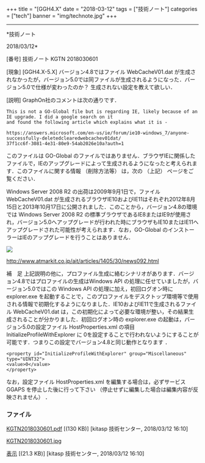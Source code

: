 ﻿+++
title = "[GGH4.X"
date = "2018-03-12"
tags = ["技術ノート"]
categories = ["tech"]
banner = "img/technote.jpg"
+++

-----------------------------------------------------------------------------------------------------------------------------

*技術ノート

2018/03/12*


[番号]
技術ノート KGTN 2018030601

[現象]
[GGH4.X-5.X] バージョン4.8ではファイル WebCacheV01.dat
が生成されなかったが，バージョン5.0では同ファイルが生成されるようになった．バージョン5.0で仕様が変わったのか？
生成されない設定を教えて欲しい．

[説明]
GraphOn社のコメントは次の通りです．

    This is not a GO-Global file but is regarding IE, likely because of an IE upgrade. I did a google search on it
    and found the following article which explains what it is -

    https://answers.microsoft.com/en-us/ie/forum/ie10-windows_7/anyone-successfully-deletedclearedwebcachev01dat/
    37f1cc6f-3081-4e31-80e9-54ab2026e10a?auth=1

このファイルは GO-Global
のファイルではありません．ブラウザIEに関係したファイルで，IEのアップグレードによって生成されるようになったと考えられます．このファイルに関する情報
（削除方法等） は，次の （上記） ページをご覧ください．

Windows Server 2008 R2 の出荷は2009年9月1日で，ファイル WebCacheV01.dat
が生成されるブラウザIE10およびIE11はそれぞれ2012年8月15日と2013年10月17日に公開されました．このことから，バージョン4.8の環境では
Windows Server 2008 R2
の標準ブラウザであるIE8またはIE9が使用され，バージョン5.0へアップグレードが行われた時にブラウザもIE10またはIE11へアップグレードされた可能性が考えられます．なお，GO-Global
のインストーラーはIEのアップグレードを行うことはありません．

![](http://techreport.kitasp.net/attachments/download/3990/KGTN2018030601.jpg)

<http://www.atmarkit.co.jp/ait/articles/1405/30/news092.html>

補　足
上記説明の他に，プロファイル生成に絡むシナリオがあります．バージョン4.8ではプロファイルの生成はWindows
API の処理に任せていましたが，バージョン5.0ではこの Windows API
の処理に加え，初回ログオン時に explorer.exe
を起動することで，このプロファイルをデスクトップ環境等で使用される情報で初期化するようになりました．IE10およびIE11で生成されるファイル
WebCacheV01.dat
は，この初期化によって必要な環境が整い，その結果生成されることが分かりました．初回ログオン時の
explorer.exe の起動は，バージョン5.0の設定ファイル HostProperties.xml
の項目 InitializeProfileWithExplorer に
0を設定することで行われないようにすることが可能です．つまりこの設定でバージョン4.8と同じ動作となります
．

    <property id="InitializeProfileWithExplorer" group="Miscellaneous" type="UINT32">
    <value>0</value>
    </property>

なお，設定ファイル HostProperties.xml を編集する場合は，必ずサービス
GGAPS を停止した後に行って下さい
（停止せずに編集した場合は編集内容が反映されません） ．


### ファイル

 
 


[KGTN2018030601.pdf](http://techreport.kitasp.net/attachments/download/3989/KGTN2018030601.pdf)
 [(130 KB)] [kitasp 技術センター, 2018/03/12
16:10]

[KGTN2018030601.jpg](http://techreport.kitasp.net/attachments/download/3990/KGTN2018030601.jpg)

[表示](http://techreport.kitasp.net/attachments/3990/KGTN2018030601.jpg "表示")
 [(21.3 KB)] [kitasp 技術センター, 2018/03/12
16:10]


 


 

